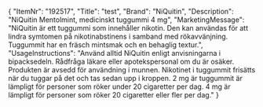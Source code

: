 {
  "ItemNr": "192517",
  "Title": "test",
  "Brand": "NiQuitin",
  "Description": "NiQuitin Mentolmint, medicinskt tuggummi 4 mg",
  "MarketingMessage": "NiQuitin är ett tuggummi som innehåller nikotin. Den kan användas för att lindra symtomen på nikotinabstinens i samband med rökavvänjning. Tuggummit har en fräsch mintsmak och en behaglig textur.",
  "UsageInstructions": "Använd alltid NiQuitin enligt anvisningarna i bipacksedeln. Rådfråga läkare eller apotekspersonal om du är osäker.  Produkten är avsedd för användning i munnen. Nikotinet i tuggummit frisätts när du tuggar på det och tas sedan upp i kroppen.  2 mg är tuggummit är lämpligt för personer som röker under 20 cigaretter per dag.  4 mg är lämpligt för personer som röker 20 cigaretter eller fler per dag."
}